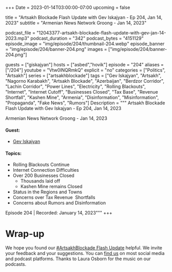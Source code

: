 +++
Date = 2023-01-14T03:00:00-07:00
upcoming = false

title = "Artsakh Blockade Flash Update with Gev Iskajyan - Ep 204, Jan 14, 2023"
subtitle = "Armenian News Network Groong - Jan 14, 2023"

podcast_file = "12043377-artsakh-blockade-flash-update-with-gev-jan-14-2023.mp3"
podcast_duration = "342"
podcast_bytes = "4151129"
episode_image = "img/episode/204/thumbnail-204.webp"
episode_banner = "img/episode/204/banner-204.png"
images = ["img/episode/204/banner-204.png"]

guests = ["giskajyan"]
hosts = ["asbed","hovik"]
episode = "204"
aliases = ["/204"]
youtube = "Vtw0lNQRmkQ"
explicit = "no"
categories = ["Politics", "Artsakh"]
series = ["artsakhblockade"]
tags = ["Gev Iskajyan", "Artsakh", "Nagorno Karabakh", "Artsakh Blockade", "Azerbaijan", "Berdzor Corridor", "Lachin Corridor", "Power Lines", "Electricity", "Rolling Blackouts", "Internet", "Internet Cutoff", "Businesses Closed", "Tax Base", "Revenue Shortfall", "Kashen Mine", "Armenia", "Disinformation", "Misinformation", "Propaganda", "Fake News", "Rumors"]
Description = """
Artsakh Blockade Flash Update with Gev Iskajyan - Ep 204, Jan 14, 2023

Armenian News Network Groong - Jan 14, 2023

#### Guest: 
* [Gev Iskajyan](/guest/giskajyan)

#### Topics:
* Rolling Blackouts Continue
* Internet Connection Difficulties
* Over 200 Businesses Closed
    * Thousands laid off
    * Kashen Mine remains Closed
* Status in the Regions and Towns
* Concerns over Tax Revenue  Shortfalls
* Concerns about Rumors and Disinformation

Episode 204 | Recorded: January 14, 2023"""
+++


# Wrap-up

We hope you found our [#ArtsakhBlockade Flash Update](https://podcasts.groong.org/) helpful. We invite your feedback and your suggestions. You can [find us](https://linktr.ee/groong) on most social media and podcast platforms. Thanks to Laura Osborn for the music on our podcasts.
